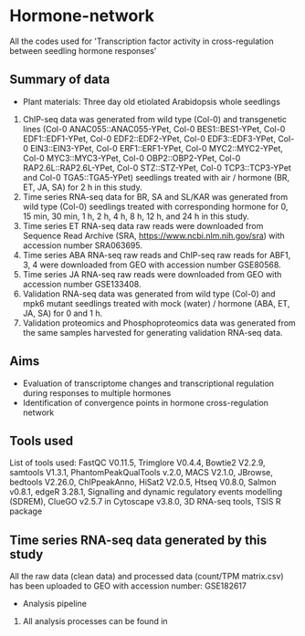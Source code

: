 # Hormone-network
All the codes used for 'Transcription factor activity in cross-regulation between seedling hormone responses'
## Summary of data
- Plant materials: Three day old etiolated Arabidopsis whole seedlings
1. ChIP-seq data was generated from wild type (Col-0) and transgenetic lines (Col-0 ANAC055::ANAC055-YPet, Col-0 BES1::BES1-YPet, Col-0 EDF1::EDF1-YPet, Col-0 EDF2::EDF2-YPet, Col-0 EDF3::EDF3-YPet, Col-0 EIN3::EIN3-YPet, Col-0 ERF1::ERF1-YPet, Col-0 MYC2::MYC2-YPet, Col-0 MYC3::MYC3-YPet, Col-0 OBP2::OBP2-YPet, Col-0 RAP2.6L::RAP2.6L-YPet, Col-0 STZ::STZ-YPet, Col-0 TCP3::TCP3-YPet and Col-0 TGA5::TGA5-YPet) seedlings treated with air / hormone (BR, ET, JA, SA) for 2 h in this study.
2. Time series RNA-seq data for BR, SA and SL/KAR was generated from wild type (Col-0) seedlings treated with corresponding hormone for 0, 15 min, 30 min, 1 h, 2 h, 4 h, 8 h, 12 h, and 24 h in this study.
3. Time series ET RNA-seq data raw reads were downloaded from Sequence Read Archive (SRA, https://www.ncbi.nlm.nih.gov/sra) with accession number SRA063695.
4. Time series ABA RNA-seq raw reads and ChIP-seq raw reads for ABF1, 3, 4 were downloaded from GEO with accession number GSE80568.
5. Time series JA RNA-seq raw reads were downloaded from GEO with accession number GSE133408.
6. Validation RNA-seq data was generated from wild type (Col-0) and mpk6 mutant seedlings treated with mock (water) / hormone (ABA, ET, JA, SA) for 0 and 1 h.
7. Validation proteomics and Phosphoproteomics data was generated from the same samples harvested for generating validation RNA-seq data.
## Aims
- Evaluation of transcriptome changes and transcriptional regulation during responses to multiple hormones
- Identification of convergence points in hormone cross-regulation network
## Tools used
List of tools used: FastQC V0.11.5, Trimglore V0.4.4, Bowtie2 V2.2.9, samtools V1.3.1, PhantomPeakQualTools v.2.0, MACS V2.1.0, JBrowse, bedtools V2.26.0, ChIPpeakAnno, HiSat2 V2.0.5, Htseq V0.8.0, Salmon v0.8.1, edgeR 3.28.1, Signalling and dynamic regulatory events modelling (SDREM), ClueGO v2.5.7 in Cytoscape v3.8.0, 3D RNA-seq tools, TSIS R package
## Time series RNA-seq data generated by this study
All the raw data (clean data) and processed data (count/TPM matrix.csv) has been uploaded to GEO with accession number: GSE182617
- Analysis pipeline
1. All analysis processes can be found in
